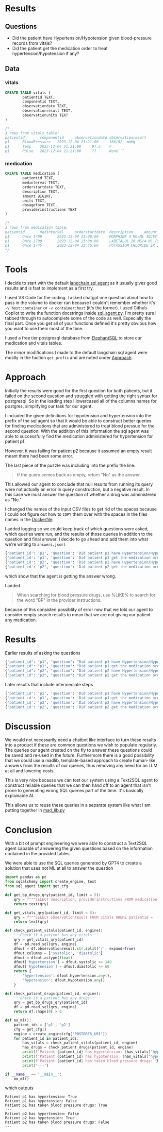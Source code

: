# Results

## Questions
- Did the patient have Hypertension/Hypotension given blood-pressure records from vitals?
- Did the patient get the medication order to treat hypertension/hypotension if any?

## Data
### vitals
```sql
CREATE TABLE vitals (
        patientid TEXT, 
        componentid TEXT, 
        observationdate TEXT, 
        observationresult TEXT, 
        observationunits TEXT
)

/*
3 rows from vitals table:
patientid       componentid     observationdate observationresult       observationunits
p1      BloodPressure   2023-12-04 21:21:00     186/82  mmHg
p1      Temp    2023-12-04 21:21:00     97.5    F
p1      Pulse   2023-12-04 21:21:00     77      None```
```
### medication
```sql
CREATE TABLE medication (
        patientid TEXT, 
        medinterval TEXT, 
        orderstartdate TEXT, 
        description TEXT, 
        amount BIGINT, 
        units TEXT, 
        dosageform TEXT, 
        providerinstructions TEXT
)

/*
3 rows from medication table:
patientid       medinterval     orderstartdate  description     amount  units   dosageform      providerinstructions
p1      Once 1700       2023-12-04 23:00:00     MORPHINE 4 MG/ML INJECTION SYRINGE WRAPPER      4       mg      IV      StatIf both oral and IV options are ordered for same pain level, administer IV if patient not able t
p1      Once 1700       2023-12-04 23:00:00     LABETALOL 20 MG/4 ML (5 MG/ML) INTRAVENOUS SYRINGE      10      mg      IV      Administer if Systolic BP GREATER than 160
p1      Once 1745       2023-12-04 23:45:00     POTASSIUM CHLORIDE ER 20 MEQ TABLET,EXTENDED RELEASE(PART/CRYST)        40      mEq     oral      Do not crush, split, or chew.
*/
```



# Tools

I decide to start with the default [langchain sql agent](https://python.langchain.com/docs/integrations/toolkits/sql_database) as it usually gives good results and is fast to implement as a first try.

I used VS Code for the coding. I asked chatgpt one question about how to pass in the volume to docker run because I couldn't remember whether it's `-v host:container` or `-v container:host` (it's the former). I used Github Copilot to write the function docstrings inside [sql_agent.py](./sql_agent.py). I'm pretty sure I tabbed through to autocomplete some of the code as well. Especially the final part. Once you get all of your functions defined it's pretty obvious how you want to use them most of the time.


I used a free tier postgresql database from [ElephantSQL](https://elephantsql.com) to store our medication and vitals tables.

The minor modifications I made to the default langchain sql agent were mostly in the fuction `get_prefix` and are noted under [Approach](#approach).

# Approach
Initially the results were good for the first question for both patients, but it failed on the second question and struggled with getting the right syntax for postgresql. So in the loading step I lowercased all of the columns names for postgres, simplifying our task for our agent.

I included the given definitions for hypotension and hypertension into the prefix of the sql agent so that it would be able to construct better queries for finding medications that are administered to treat blood pressue for the second question. With the addition of this information the sql agent was able to successfully find the medication administered for hypertension for patient p1. 

However, it was failing for patient p2 because it assumed an empty result meant there had been some error.

The last piece of the puzzle was including into the prefix the line:

> If the query comes back as empty, return "No" as the answer.

This allowed our agent to conclude that null results from running its query were not actually an error in query construction, but a negative result. In this case we must answer the question of whether a drug was administered as "No."

I changed the names of the input CSV files to get rid of the spaces because I could not figure out how to `COPY` them over with the spaces in the files names in the [Dockerfile](./Dockerfile).

I added logging so we could keep track of which questions were asked, which queries were run, and the results of those queries in addition to the question and final answer. I decide to go ahead and add them into what we're writing to `answers.jsonl`
```python
{'patient_id': 'p1', 'question': 'Did patient p1 have Hypertension/Hypotension given blood-pressure records from vitals?', 'answer': 'Yes, patient p1 had Hypertension.', 'sql_query': "SELECT observationresult FROM vitals WHERE patientid = 'p1' AND componentid = 'BloodPressure' LIMIT 5", 'sql_result': "[('186/82',)]", 'timestamp': '2023-12-14 20:52:14'}
{'patient_id': 'p1', 'question': 'Did patient p1 get the medication order to treat hypertension/hypotension if any?', 'answer': 'No', 'sql_query': "SELECT description, providerinstructions FROM medication WHERE patientid = 'p1' AND (providerinstructions LIKE '%hypertension%' OR providerinstructions LIKE '%hypotension%' OR description LIKE '%hypertension%' OR description LIKE '%hypotension%') LIMIT 5;", 'sql_result': '', 'timestamp': '2023-12-14 20:52:43'}
{'patient_id': 'p2', 'question': 'Did patient p2 have Hypertension/Hypotension given blood-pressure records from vitals?', 'answer': "Yes, patient p2 had hypotension on '2023-11-29 12:52:00'.", 'sql_query': "SELECT observationdate, observationresult FROM vitals WHERE patientid = 'p2' AND componentid = 'BloodPressure' ORDER BY observationdate DESC LIMIT 5;", 'sql_result': "[('2023-11-29 12:52:00', '68/41'), ('2023-11-29 12:32:00', '108/63')]", 'timestamp': '2023-12-14 20:53:28'}
{'patient_id': 'p2', 'question': 'Did patient p2 get the medication order to treat hypertension/hypotension if any?', 'answer': 'No', 'sql_query': "SELECT description FROM medication WHERE patientid = 'p2' AND (description LIKE '%hypertension%' OR description LIKE '%hypotension%') LIMIT 5;", 'sql_result': '', 'timestamp': '2023-12-14 20:53:58'}
```
which show that the agent is getting the answer wrong.

I added 
> When searching for blood pressure drugs, use %LIKE% to search for the word "BP" in the provider instructions.

because of this consisten possiblity of error now that we told our agent to consider empty search results to mean that we are not giving our patient any medication.


# Results
Earlier results of asking the questions
```python
{"patient_id": "p1", "question": "Did patient p1 have Hypertension/Hypotension given blood-pressure records from vitals?", "answer": "Yes, patient p1 had Hypertension given the blood pressure record of 186/82 mmHg."}
{"patient_id": "p1", "question": "Did patient p1 get the medication order to treat hypertension/hypotension if any?", "answer": "Yes, patient p1 did receive a medication order for treating hypertension. The medication prescribed was LABETALOL, with instructions to administer if the systolic blood pressure is greater than 160 mmHg."}
{"patient_id": "p2", "question": "Did patient p2 have Hypertension/Hypotension given blood-pressure records from vitals?", "answer": "Patient p2 had hypotension based on a blood pressure reading of 68/41 mmHg. Another reading of 108/63 mmHg was within the normal range."}
{"patient_id": "p2", "question": "Did patient p2 get the medication order to treat hypertension/hypotension if any?", "answer": "No, patient p2 did not get a medication order to treat hypertension/hypotension."}
```

Later results that include intermediate steps
```python
{'patient_id': 'p1', 'question': 'Did patient p1 have Hypertension/Hypotension given blood-pressure records from vitals?', 'answer': 'Yes, patient p1 had Hypertension.', 'sql_query': "SELECT observationresult FROM vitals WHERE patientid = 'p1' AND componentid = 'BloodPressure' ORDER BY observationdate DESC LIMIT 5", 'sql_result': "[('186/82',)]", 'timestamp': '2023-12-14 16:37:26'}
{'patient_id': 'p1', 'question': 'Did patient p1 get the medication order to treat hypertension/hypotension if any?', 'answer': "Yes, patient p1 has been given the medication 'LABETALOL 20 MG/4 ML (5 MG/ML) INTRAVENOUS SYRINGE' to treat hypertension.", 'sql_query': "SELECT description, providerinstructions FROM medication WHERE patientid = 'p1' AND (providerinstructions LIKE '%BP GREATER%' OR providerinstructions LIKE '%BP LESS%') LIMIT 5;", 'sql_result': "[('LABETALOL 20 MG/4 ML (5 MG/ML) INTRAVENOUS SYRINGE', 'Administer if Systolic BP GREATER than 160')]", 'timestamp': '2023-12-14 16:38:07'}
{'patient_id': 'p2', 'question': 'Did patient p2 have Hypertension/Hypotension given blood-pressure records from vitals?', 'answer': 'Yes, patient p2 had Hypotension.', 'sql_query': "SELECT observationresult FROM vitals WHERE patientid = 'p2' AND componentid = 'BloodPressure' ORDER BY observationdate DESC LIMIT 5", 'sql_result': "[('68/41',), ('108/63',)]", 'timestamp': '2023-12-14 16:38:42'}
{'patient_id': 'p2', 'question': 'Did patient p2 get the medication order to treat hypertension/hypotension if any?', 'answer': 'No', 'sql_query': "SELECT patientid, orderstartdate, description, providerinstructions FROM medication WHERE patientid = 'p2' AND providerinstructions LIKE '%BP%' ORDER BY orderstartdate DESC LIMIT 5", 'sql_result': '', 'timestamp': '2023-12-14 16:39:13'}
```

# Discussion
We would not necessarily need a chatbot like interface to turn these results into a product if these are common questions we wish to populate regularly. The queries our agent created on the fly to answer these questions could be saved and re-used in the future. Furthermore there is a good possibility that we could use a madlib, template-based approach to create human-like answers from the results of our queries, thus removing any need for an LLM at all and lowering costs.

This is very nice because we can test our system using a Text2SQL agent to construct reliable queries that we can then hand off to an agent that isn't prone to generating wrong SQL queries part of the time. It's basically explainable AI.

This allows us to reuse these queries in a separate system like what I am putting together in [mad_lib.py](./mad_lib.py)

# Conclusion
With a bit of prompt engineering we were able to construct a Text2SQL agent capable of answering the given questions based on the information contained in the provided tables. 

We were able to use the SQL queries generated by GPT4 to create a solution that uses not ML at all to answer the question
```python
import pandas as pd
from sqlalchemy import create_engine, text
from sql_agent import get_cfg

def get_bp_drugs_qry(patient_id, limit = 5):
    qry = f"""SELECT description, providerinstructions FROM medication WHERE patientid = '{patient_id}' AND providerinstructions LIKE '%BP%' LIMIT {limit}"""
    return text(qry)

def get_vitals_qry(patient_id, limit = 5):
    qry = f"""SELECT observationresult FROM vitals WHERE patientid = '{patient_id}' AND componentid = 'BloodPressure' ORDER BY observationdate DESC LIMIT {limit}"""
    return text(qry)

def check_patient_vitals(patient_id, engine):
    '''Check if a patient has any vitals'''
    qry = get_vitals_qry(patient_id)
    df = pd.read_sql(qry, engine)
    dfout = df.observationresult.str.split('/', expand=True)
    dfout.columns = ['systolic', 'diastolic']
    dfout = dfout.astype(float)
    dfout['hypertension'] = dfout.systolic >= 140
    dfout['hypotension'] = dfout.diastolic <= 60
    return {
        'hypertension': dfout.hypertension.any(), 
        'hypotension': dfout.hypotension.any()
    }

def check_patient_drugs(patient_id, engine):
    '''Check if a patient has any drugs'''
    qry = get_bp_drugs_qry(patient_id)
    df = pd.read_sql(qry, engine)
    return df.shape[0] > 0

def no_ml():
    patient_ids = ['p1', 'p2']
    cfg = get_cfg()
    engine = create_engine(cfg['POSTGRES_URI'])
    for patient_id in patient_ids:
        has_vitals = check_patient_vitals(patient_id, engine)
        has_drugs = check_patient_drugs(patient_id, engine)
        print(f'Patient {patient_id} has hypertension: {has_vitals["hypertension"]}')
        print(f'Patient {patient_id} has hypotension: {has_vitals["hypotension"]}')
        print(f'Patient {patient_id} has taken blood pressure drugs: {has_drugs}')
        print('---')

if __name__ == '__main__':
    no_ml()
```
which outputs
```
Patient p1 has hypertension: True
Patient p1 has hypotension: False
Patient p1 has taken blood pressure drugs: True
---
Patient p2 has hypertension: False
Patient p2 has hypotension: True
Patient p2 has taken blood pressure drugs: False
---
```
